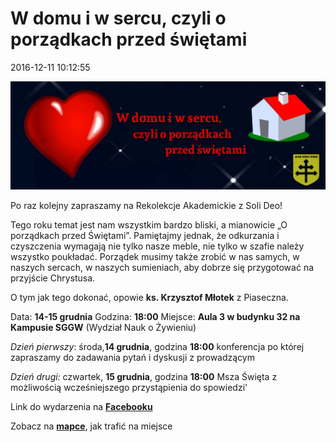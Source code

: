 <!--{{json:{"created_date":"2016-12-11 10:12:55","publish_down":"0000-00-00 00:00:00","id":"5475"}}}-->
# W domu i w sercu, czyli o porządkach przed świętami

<time>2016-12-11 10:12:55</time>



![rekosggw.jpg](rekosggw.jpg)


Po raz kolejny zapraszamy na Rekolekcje Akademickie z Soli Deo!
 
 Tego roku temat jest nam wszystkim bardzo bliski, a mianowicie „O porządkach przed Świętami”. Pamiętajmy jednak, że odkurzania i czyszczenia wymagają nie tylko nasze meble, nie tylko w szafie należy wszystko poukładać. Porządek musimy także zrobić w nas samych, w naszych sercach, w naszych sumieniach, aby dobrze się przygotować na przyjście Chrystusa. 
 
 O tym jak tego dokonać, opowie **ks. Krzysztof Młotek** z Piaseczna.
 
 Data: **14-15 grudnia**
 Godzina: **18:00**
 Miejsce: **Aula 3 w budynku 32 na Kampusie SGGW** (Wydział Nauk o Żywieniu)
 
 *Dzień pierwszy*:
 środa,**14 grudnia**, godzina **18:00** 
 konferencja po której zapraszamy do zadawania pytań i dyskusji z prowadzącym
 
 *Dzień drugi:*
 czwartek, **15 grudnia**, godzina **18:00**
 Msza Święta z możliwością wcześniejszego przystąpienia do spowiedzi'


Link do wydarzenia na **[Facebooku](https://www.facebook.com/events/1827273947522191/)**



Zobacz na **[mapce](kampus.jpg)**, jak trafić na miejsce
